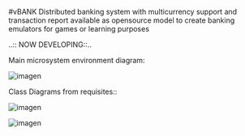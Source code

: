 #vBANK 
Distributed banking system with multicurrency support and transaction report
available as opensource model to create banking emulators for games or learning purposes


..:: NOW DEVELOPING::.. 

Main microsystem environment diagram:

![imagen](https://user-images.githubusercontent.com/107514286/188348049-769a3621-df55-4a90-98d0-7f9d8bb259d3.png)

Class Diagrams from requisites::

![imagen](https://user-images.githubusercontent.com/107514286/188348324-b34945d5-9b58-4f80-acc1-db46f7cc7793.png)

![imagen](https://user-images.githubusercontent.com/107514286/188348434-b8c152e4-c1b6-429e-b960-88c22eb06d41.png)

